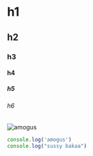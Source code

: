 # h1
## h2
### h3
#### h4
##### h5
###### h6

![amogus](https://upload.wikimedia.org/wikipedia/en/9/9a/Among_Us_cover_art.jpg)

```js
console.log('amogus')
console.log("sussy bakaa")
```
